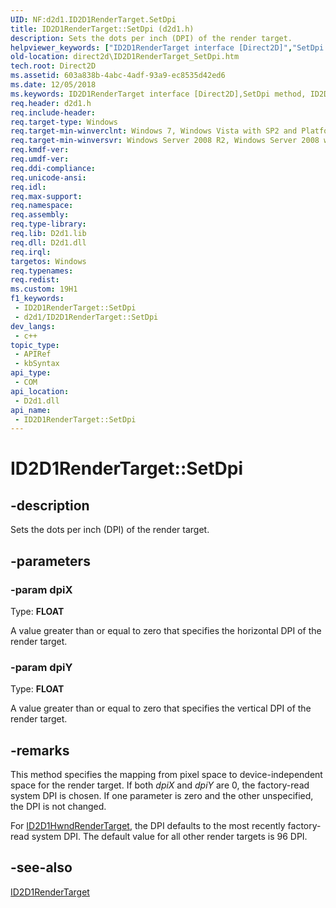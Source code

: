 ```yaml
---
UID: NF:d2d1.ID2D1RenderTarget.SetDpi
title: ID2D1RenderTarget::SetDpi (d2d1.h)
description: Sets the dots per inch (DPI) of the render target.
helpviewer_keywords: ["ID2D1RenderTarget interface [Direct2D]","SetDpi method","ID2D1RenderTarget.SetDpi","ID2D1RenderTarget::SetDpi","SetDpi","SetDpi method [Direct2D]","SetDpi method [Direct2D]","ID2D1RenderTarget interface","d2d1/ID2D1RenderTarget::SetDpi","direct2d.ID2D1RenderTarget_SetDpi"]
old-location: direct2d\ID2D1RenderTarget_SetDpi.htm
tech.root: Direct2D
ms.assetid: 603a838b-4abc-4adf-93a9-ec8535d42ed6
ms.date: 12/05/2018
ms.keywords: ID2D1RenderTarget interface [Direct2D],SetDpi method, ID2D1RenderTarget.SetDpi, ID2D1RenderTarget::SetDpi, SetDpi, SetDpi method [Direct2D], SetDpi method [Direct2D],ID2D1RenderTarget interface, d2d1/ID2D1RenderTarget::SetDpi, direct2d.ID2D1RenderTarget_SetDpi
req.header: d2d1.h
req.include-header: 
req.target-type: Windows
req.target-min-winverclnt: Windows 7, Windows Vista with SP2 and Platform Update for Windows Vista [desktop apps \| UWP apps]
req.target-min-winversvr: Windows Server 2008 R2, Windows Server 2008 with SP2 and Platform Update for Windows Server 2008 [desktop apps \| UWP apps]
req.kmdf-ver: 
req.umdf-ver: 
req.ddi-compliance: 
req.unicode-ansi: 
req.idl: 
req.max-support: 
req.namespace: 
req.assembly: 
req.type-library: 
req.lib: D2d1.lib
req.dll: D2d1.dll
req.irql: 
targetos: Windows
req.typenames: 
req.redist: 
ms.custom: 19H1
f1_keywords:
 - ID2D1RenderTarget::SetDpi
 - d2d1/ID2D1RenderTarget::SetDpi
dev_langs:
 - c++
topic_type:
 - APIRef
 - kbSyntax
api_type:
 - COM
api_location:
 - D2d1.dll
api_name:
 - ID2D1RenderTarget::SetDpi
---
```


# ID2D1RenderTarget::SetDpi


## -description

Sets the dots per inch (DPI) of the render target.

## -parameters

### -param dpiX

Type: <b>FLOAT</b>

A value greater than or equal to zero that specifies the horizontal DPI of the render target.

### -param dpiY

Type: <b>FLOAT</b>

A value greater than or equal to zero that specifies the vertical DPI of the render target.

## -remarks

This method specifies the mapping from pixel space to device-independent space  for the render target.  If both <i>dpiX</i> and <i>dpiY</i> are 0, the factory-read system DPI is chosen. If one parameter is zero and the other unspecified, the DPI is not changed.

For <a href="/windows/win32/api/d2d1/nn-d2d1-id2d1hwndrendertarget">ID2D1HwndRenderTarget</a>, the DPI defaults to the most recently factory-read system DPI. The default value for all other render targets is 96 DPI.

## -see-also

<a href="/windows/win32/api/d2d1/nn-d2d1-id2d1rendertarget">ID2D1RenderTarget</a>

